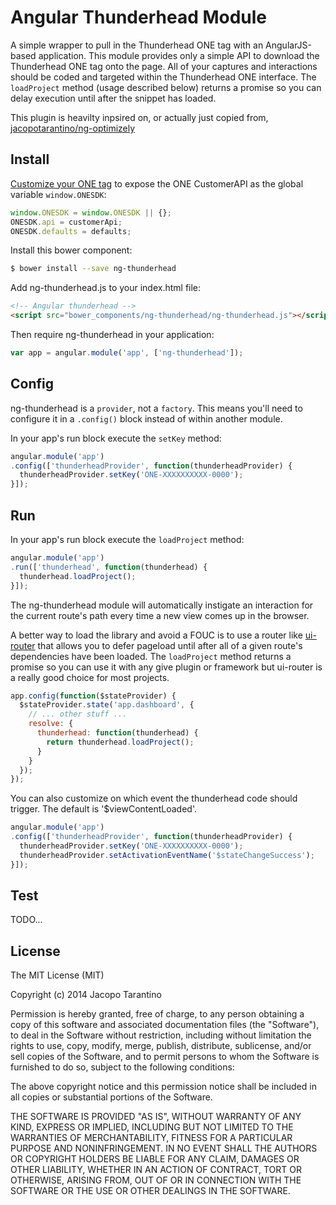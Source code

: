 # Angular Thunderhead Module

A simple wrapper to pull in the Thunderhead ONE tag with an AngularJS-based application. This module provides only a simple API to download the Thunderhead ONE tag onto the page. All of your captures and interactions should be coded and targeted within the Thunderhead ONE interface. The `loadProject` method (usage described below) returns a promise so you can delay execution until after the snippet has loaded.

This plugin is heavilty inpsired on, or actually just copied from, [jacopotarantino/ng-optimizely](https://jack.ofspades.com/angular-optimizely/index.html)

## Install

[Customize your ONE tag](https://eu2.thunderhead.com/one/help/conversations/guidance/how-do-i/one_tag_customize_intro/)
 to expose the ONE CustomerAPI as the global variable `window.ONESDK`:

```javascript
window.ONESDK = window.ONESDK || {};
ONESDK.api = customerApi;
ONESDK.defaults = defaults;
```
 
Install this bower component:

```bash
$ bower install --save ng-thunderhead
```

Add ng-thunderhead.js to your index.html file:

```html
<!-- Angular thunderhead -->
<script src="bower_components/ng-thunderhead/ng-thunderhead.js"></script>
```

Then require ng-thunderhead in your application:

```javascript
var app = angular.module('app', ['ng-thunderhead']);
```

## Config

ng-thunderhead is a `provider`, not a `factory`. This means you'll need to configure it in a `.config()` block instead of within another module.

In your app's run block execute the `setKey` method:

```javascript
angular.module('app')
.config(['thunderheadProvider', function(thunderheadProvider) {
  thunderheadProvider.setKey('ONE-XXXXXXXXXX-0000');
}]);
```

## Run

In your app's run block execute the `loadProject` method:

```javascript
angular.module('app')
.run(['thunderhead', function(thunderhead) {
  thunderhead.loadProject();
}]);
```

The ng-thunderhead module will automatically instigate an interaction for the current route's path every time a new view comes up in the browser.

A better way to load the library and avoid a FOUC is to use a router like [ui-router](https://github.com/angular-ui/ui-router) that allows you to defer pageload until after all of a given route's dependencies have been loaded. The `loadProject` method returns a promise so you can use it with any give plugin or framework but ui-router is a really good choice for most projects.

```javascript
app.config(function($stateProvider) {
  $stateProvider.state('app.dashboard', {
    // ... other stuff ...
    resolve: {
      thunderhead: function(thunderhead) {
        return thunderhead.loadProject();
      }
    }
  });
});
```

You can also customize on which event the thunderhead code should trigger. The default is '$viewContentLoaded'.

```javascript
angular.module('app')
.config(['thunderheadProvider', function(thunderheadProvider) {
  thunderheadProvider.setKey('ONE-XXXXXXXXXX-0000');
  thunderheadProvider.setActivationEventName('$stateChangeSuccess');
}]);
```

## Test

TODO...

## License

The MIT License (MIT)

Copyright (c) 2014 Jacopo Tarantino

Permission is hereby granted, free of charge, to any person obtaining a copy
of this software and associated documentation files (the "Software"), to deal
in the Software without restriction, including without limitation the rights
to use, copy, modify, merge, publish, distribute, sublicense, and/or sell
copies of the Software, and to permit persons to whom the Software is
furnished to do so, subject to the following conditions:

The above copyright notice and this permission notice shall be included in
all copies or substantial portions of the Software.

THE SOFTWARE IS PROVIDED "AS IS", WITHOUT WARRANTY OF ANY KIND, EXPRESS OR
IMPLIED, INCLUDING BUT NOT LIMITED TO THE WARRANTIES OF MERCHANTABILITY,
FITNESS FOR A PARTICULAR PURPOSE AND NONINFRINGEMENT. IN NO EVENT SHALL THE
AUTHORS OR COPYRIGHT HOLDERS BE LIABLE FOR ANY CLAIM, DAMAGES OR OTHER
LIABILITY, WHETHER IN AN ACTION OF CONTRACT, TORT OR OTHERWISE, ARISING FROM,
OUT OF OR IN CONNECTION WITH THE SOFTWARE OR THE USE OR OTHER DEALINGS IN
THE SOFTWARE.
